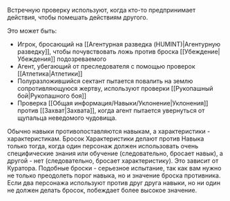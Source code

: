 Встречную проверку используют, когда кто-то предпринимает действия, чтобы помешать действиям другого. 

Это может быть:

- Игрок, бросающий на [[Агентурная разведка (HUMINT)|Агентурную разведку]], чтобы почувствовать ложь против броска [[Убеждение|Убеждения]] подозреваемого
- Агент, убегающий от преследователя с помощью проверок [[Атлетика|Атлетики]]
- Полуразложившийся сектант пытается повалить на землю сопротивляющуюся жертву, используют проверки [[Рукопашный бой|Рукопашного боя]]
- Проверка [[Общая информация/Навыки/Уклонение|Уклонения]] против [[Захват|Захвата]], когда агент пытается увернуться от щупальца неведомого чудовища. 

Обычно навыки противопоставляются навыкам, а характеристики - характеристикам. Бросок Характеристики делают против Навыка только тогда, когда один персонаж должен использовать очень специфические знания или обучение (следовательно, бросает навык), а другой - нет (следовательно, бросает характеристику). Это зависит от Куратора. Подобные броски - серьезное испытание, так как вам нужно не только преодолеть порог навыка, но и значение броска противника. Если два персонажа используют против друг друга навыки, но ни один не должен делать бросок, побеждает более высокое значение.